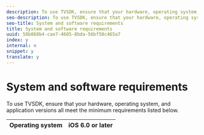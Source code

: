 ```yaml
---
description: To use TVSDK, ensure that your hardware, operating system, and application versions all meet the minimum requirements listed below.
seo-description: To use TVSDK, ensure that your hardware, operating system, and application versions all meet the minimum requirements listed below.
seo-title: System and software requirements
title: System and software requirements
uuid: 58b868b4-cae7-4605-8bda-56bf50c465a7
index: y
internal: n
snippet: y
translate: y
---
```


# System and software requirements

To use TVSDK, ensure that your hardware, operating system, and application versions all meet the minimum requirements listed below.


|  Operating system  | iOS 6.0 or later  |
|---|---|

